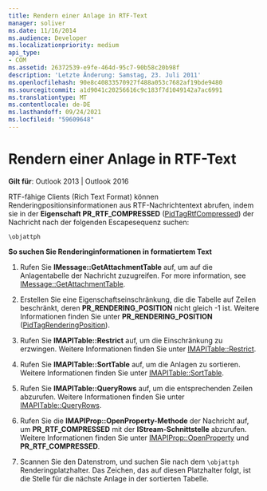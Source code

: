 ```yaml
---
title: Rendern einer Anlage in RTF-Text
manager: soliver
ms.date: 11/16/2014
ms.audience: Developer
ms.localizationpriority: medium
api_type:
- COM
ms.assetid: 26372539-e9fe-464d-95c7-90b58c20b98f
description: 'Letzte Änderung: Samstag, 23. Juli 2011'
ms.openlocfilehash: 90e8c40833570927f488a053c7682af19bde9480
ms.sourcegitcommit: a1d9041c20256616c9c183f7d1049142a7ac6991
ms.translationtype: MT
ms.contentlocale: de-DE
ms.lasthandoff: 09/24/2021
ms.locfileid: "59609648"
---
```

# <a name="rendering-an-attachment-in-rtf-text"></a>Rendern einer Anlage in RTF-Text

  
  
**Gilt für**: Outlook 2013 | Outlook 2016 
  
RTF-fähige Clients (Rich Text Format) können Renderingpositionsinformationen aus RTF-Nachrichtentext abrufen, indem sie in der **Eigenschaft PR_RTF_COMPRESSED** ([PidTagRtfCompressed](pidtagrtfcompressed-canonical-property.md)) der Nachricht nach der folgenden Escapesequenz suchen:
  
 `\objattph`
  
 **So suchen Sie Renderinginformationen in formatiertem Text**
  
1. Rufen Sie **IMessage::GetAttachmentTable** auf, um auf die Anlagentabelle der Nachricht zuzugreifen. For more information, see [IMessage::GetAttachmentTable](imessage-getattachmenttable.md).
    
2. Erstellen Sie eine Eigenschaftseinschränkung, die die Tabelle auf Zeilen beschränkt, deren **PR_RENDERING_POSITION** nicht gleich -1 ist. Weitere Informationen finden Sie unter **PR_RENDERING_POSITION** ([PidTagRenderingPosition](pidtagrenderingposition-canonical-property.md)).
    
3. Rufen Sie **IMAPITable::Restrict** auf, um die Einschränkung zu erzwingen. Weitere Informationen finden Sie unter [IMAPITable::Restrict](imapitable-restrict.md).
    
4. Rufen Sie **IMAPITable::SortTable** auf, um die Anlagen zu sortieren. Weitere Informationen finden Sie unter [IMAPITable::SortTable](imapitable-sorttable.md).
    
5. Rufen Sie **IMAPITable::QueryRows** auf, um die entsprechenden Zeilen abzurufen. Weitere Informationen finden Sie unter [IMAPITable::QueryRows](imapitable-queryrows.md).
    
6. Rufen Sie die **IMAPIProp::OpenProperty-Methode** der Nachricht auf, um **PR_RTF_COMPRESSED** mit der **IStream-Schnittstelle** abzurufen. Weitere Informationen finden Sie unter [IMAPIProp::OpenProperty](imapiprop-openproperty.md) und **PR_RTF_COMPRESSED**.
    
7. Scannen Sie den Datenstrom, und suchen Sie nach dem  `\objattph` Renderingplatzhalter. Das Zeichen, das auf diesen Platzhalter folgt, ist die Stelle für die nächste Anlage in der sortierten Tabelle.
    

